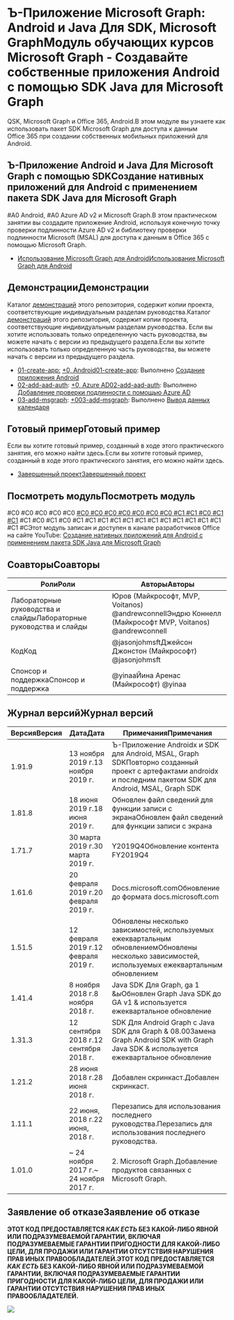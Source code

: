 # <a name="---microsoft-graph------android---sdk-java--microsoft-graph"></a><span data-ttu-id="d200f-101">Ъ-Приложение Microsoft Graph: Android и Java Для SDK, Microsoft Graph</span><span class="sxs-lookup"><span data-stu-id="d200f-101">Модуль обучающих курсов Microsoft Graph - Создавайте собственные приложения Android с помощью SDK Java для Microsoft Graph</span></span>

<span data-ttu-id="d200f-102">QSK, Microsoft Graph и Office 365, Android.</span><span class="sxs-lookup"><span data-stu-id="d200f-102">В этом модуле вы узнаете как использовать пакет SDK Microsoft Graph для доступа к данным Office 365 при создании собственных мобильных приложений для Android.</span></span>

## <a name="----android----sdk-java--microsoft-graph"></a><span data-ttu-id="d200f-103">Ъ-Приложение Android и Java Для Microsoft Graph с помощью SDK</span><span class="sxs-lookup"><span data-stu-id="d200f-103">Создание нативных приложений для Android с применением пакета SDK Java для Microsoft Graph</span></span>

<span data-ttu-id="d200f-104">#A0 Android, #A0 Azure AD v2 и Microsoft Graph.</span><span class="sxs-lookup"><span data-stu-id="d200f-104">В этом практическом занятии вы создадите приложение Android, используя конечную точку проверки подлинности Azure AD v2 и библиотеку проверки подлинности Microsoft (MSAL) для доступа к данным в Office 365 с помощью Microsoft Graph.</span></span>

- [<span data-ttu-id="d200f-105">Использование Microsoft Graph для Android</span><span class="sxs-lookup"><span data-stu-id="d200f-105">Использование Microsoft Graph для Android</span></span>](https://docs.microsoft.com/graph/tutorials/android)

## <a name=""></a><span data-ttu-id="d200f-106">Демонстрации</span><span class="sxs-lookup"><span data-stu-id="d200f-106">Демонстрации</span></span>

<span data-ttu-id="d200f-107">Каталог [демонстраций](./demos) этого репозитория, содержит копии проекта, соответствующие индивидуальным разделам руководства.</span><span class="sxs-lookup"><span data-stu-id="d200f-107">Каталог [демонстраций](./demos) этого репозитория, содержит копии проекта, соответствующие индивидуальным разделам руководства.</span></span> <span data-ttu-id="d200f-108">Если вы хотите использовать только определенную часть руководства, вы можете начать с версии из предыдущего раздела.</span><span class="sxs-lookup"><span data-stu-id="d200f-108">Если вы хотите использовать только определенную часть руководства, вы можете начать с версии из предыдущего раздела.</span></span>

- <span data-ttu-id="d200f-109">[01-create-app:](demos/01-create-app) [+0, Android](https://docs.microsoft.com/graph/tutorials/android?tutorial-step=1)</span><span class="sxs-lookup"><span data-stu-id="d200f-109">[01-create-app](demos/01-create-app): Выполнено [Создание приложения Android](https://docs.microsoft.com/graph/tutorials/android?tutorial-step=1)</span></span>
- <span data-ttu-id="d200f-110">[02-add-aad-auth](demos/02-add-aad-auth): [+0, Azure AD](https://docs.microsoft.com/graph/tutorials/android?tutorial-step=3)</span><span class="sxs-lookup"><span data-stu-id="d200f-110">[02-add-aad-auth](demos/02-add-aad-auth): Выполнено [Добавление проверки подлинности с помощью Azure AD](https://docs.microsoft.com/graph/tutorials/android?tutorial-step=3)</span></span>
- <span data-ttu-id="d200f-111">[03-add-msgraph](demos/03-add-msgraph): [+0](https://docs.microsoft.com/graph/tutorials/android?tutorial-step=4)</span><span class="sxs-lookup"><span data-stu-id="d200f-111">[03-add-msgraph](demos/03-add-msgraph): Выполнено [Вывод данных календаря](https://docs.microsoft.com/graph/tutorials/android?tutorial-step=4)</span></span>

## <a name="-"></a><span data-ttu-id="d200f-112">Готовый пример</span><span class="sxs-lookup"><span data-stu-id="d200f-112">Готовый пример</span></span>

<span data-ttu-id="d200f-113">Если вы хотите готовый пример, созданный в ходе этого практического занятия, его можно найти здесь.</span><span class="sxs-lookup"><span data-stu-id="d200f-113">Если вы хотите готовый пример, созданный в ходе этого практического занятия, его можно найти здесь.</span></span>

- [<span data-ttu-id="d200f-114">Завершенный проект</span><span class="sxs-lookup"><span data-stu-id="d200f-114">Завершенный проект</span></span>](demos/03-add-msgraph)

## <a name="-"></a><span data-ttu-id="d200f-115">Посмотреть модуль</span><span class="sxs-lookup"><span data-stu-id="d200f-115">Посмотреть модуль</span></span>

<span data-ttu-id="d200f-116">#C0 #C0 #C0 #C0 #C0 [#C0 #C0 #C0 #C0 #C0 #C0 #C0 #C1 #C1 #C0 #C1 #C1](https://youtu.be/BLmOmv4FSsQ) #C1 #C0 #C1 #C0 #C1 #C1 #C1 #C1 #C1 #C1 #C1 #C1 #C1 #C1 #C1 #C1 #C1 #C</span><span class="sxs-lookup"><span data-stu-id="d200f-116">Этот модуль записан и доступен в канале разработчиков Office на сайте YouTube: [Создание нативных приложений для Android с применением пакета SDK Java для Microsoft Graph](https://youtu.be/BLmOmv4FSsQ)</span></span>

## <a name=""></a><span data-ttu-id="d200f-117">Соавторы</span><span class="sxs-lookup"><span data-stu-id="d200f-117">Соавторы</span></span>

| <span data-ttu-id="d200f-118">Роли</span><span class="sxs-lookup"><span data-stu-id="d200f-118">Роли</span></span> | <span data-ttu-id="d200f-119">Авторы</span><span class="sxs-lookup"><span data-stu-id="d200f-119">Авторы</span></span> |
| -------------------- | ------------------------------------------------------- |
| <span data-ttu-id="d200f-120">Лабораторные руководства и слайды</span><span class="sxs-lookup"><span data-stu-id="d200f-120">Лабораторные руководства и слайды</span></span> | <span data-ttu-id="d200f-121">Юров (Майкрософт, MVP, Voitanos) @andrewconnell</span><span class="sxs-lookup"><span data-stu-id="d200f-121">Эндрю Коннелл (Майкрософт MVP, Voitanos) @andrewconnell</span></span> |
| <span data-ttu-id="d200f-122">Код</span><span class="sxs-lookup"><span data-stu-id="d200f-122">Код</span></span> | <span data-ttu-id="d200f-123">@jasonjohmsft</span><span class="sxs-lookup"><span data-stu-id="d200f-123">Джейсон Джонстон (Майкрософт) @jasonjohmsft</span></span> |
| <span data-ttu-id="d200f-124">Спонсор и поддержка</span><span class="sxs-lookup"><span data-stu-id="d200f-124">Спонсор и поддержка</span></span> | <span data-ttu-id="d200f-125">@yinaa</span><span class="sxs-lookup"><span data-stu-id="d200f-125">Йина Аренас (Майкрософт) @yinaa</span></span> |

## <a name="-"></a><span data-ttu-id="d200f-126">Журнал версий</span><span class="sxs-lookup"><span data-stu-id="d200f-126">Журнал версий</span></span>

| <span data-ttu-id="d200f-127">Версия</span><span class="sxs-lookup"><span data-stu-id="d200f-127">Версия</span></span> | <span data-ttu-id="d200f-128">Дата</span><span class="sxs-lookup"><span data-stu-id="d200f-128">Дата</span></span> | <span data-ttu-id="d200f-129">Примечания</span><span class="sxs-lookup"><span data-stu-id="d200f-129">Примечания</span></span> |
| ------- | ------------------ | -------------------------------------------------------------------------- |
| <span data-ttu-id="d200f-130">1.9</span><span class="sxs-lookup"><span data-stu-id="d200f-130">1.9</span></span> | <span data-ttu-id="d200f-131">13 ноября 2019 г.</span><span class="sxs-lookup"><span data-stu-id="d200f-131">13 ноября 2019 г.</span></span> | <span data-ttu-id="d200f-132">Ъ-Приложение Androidx и SDK для Android, MSAL, Graph SDK</span><span class="sxs-lookup"><span data-stu-id="d200f-132">Повторно созданный проект с артефактами androidx и последним пакетом SDK для Android, MSAL, Graph SDK</span></span> |
| <span data-ttu-id="d200f-133">1.8</span><span class="sxs-lookup"><span data-stu-id="d200f-133">1.8</span></span> | <span data-ttu-id="d200f-134">18 июня 2019 г.</span><span class="sxs-lookup"><span data-stu-id="d200f-134">18 июня 2019 г.</span></span> | <span data-ttu-id="d200f-135">Обновлен файл сведений для функции записи с экрана</span><span class="sxs-lookup"><span data-stu-id="d200f-135">Обновлен файл сведений для функции записи с экрана</span></span> |
| <span data-ttu-id="d200f-136">1.7</span><span class="sxs-lookup"><span data-stu-id="d200f-136">1.7</span></span> | <span data-ttu-id="d200f-137">30 марта 2019 г.</span><span class="sxs-lookup"><span data-stu-id="d200f-137">30 марта 2019 г.</span></span> | <span data-ttu-id="d200f-138">Y2019Q4</span><span class="sxs-lookup"><span data-stu-id="d200f-138">Обновление контента FY2019Q4</span></span> |
| <span data-ttu-id="d200f-139">1.6</span><span class="sxs-lookup"><span data-stu-id="d200f-139">1.6</span></span> | <span data-ttu-id="d200f-140">20 февраля 2019 г.</span><span class="sxs-lookup"><span data-stu-id="d200f-140">20 февраля 2019 г.</span></span> | <span data-ttu-id="d200f-141">Docs.microsoft.com</span><span class="sxs-lookup"><span data-stu-id="d200f-141">Обновление до формата docs.microsoft.com</span></span> |
| <span data-ttu-id="d200f-142">1.5</span><span class="sxs-lookup"><span data-stu-id="d200f-142">1.5</span></span> | <span data-ttu-id="d200f-143">12 февраля 2019 г.</span><span class="sxs-lookup"><span data-stu-id="d200f-143">12 февраля 2019 г.</span></span> | <span data-ttu-id="d200f-144">Обновлены несколько зависимостей, используемых ежеквартальным обновлением</span><span class="sxs-lookup"><span data-stu-id="d200f-144">Обновлены несколько зависимостей, используемых ежеквартальным обновлением</span></span> |
| <span data-ttu-id="d200f-145">1.4</span><span class="sxs-lookup"><span data-stu-id="d200f-145">1.4</span></span> | <span data-ttu-id="d200f-146">8 ноября 2018 г.</span><span class="sxs-lookup"><span data-stu-id="d200f-146">8 ноября 2018 г.</span></span> | <span data-ttu-id="d200f-147">Java SDK Для Graph, ga 1 &_ы_</span><span class="sxs-lookup"><span data-stu-id="d200f-147">Обновлен Graph Java SDK до GA v1 & используется ежеквартальное обновление</span></span> |
| <span data-ttu-id="d200f-148">1.3</span><span class="sxs-lookup"><span data-stu-id="d200f-148">1.3</span></span> | <span data-ttu-id="d200f-149">12 сентября 2018 г.</span><span class="sxs-lookup"><span data-stu-id="d200f-149">12 сентября 2018 г.</span></span> | <span data-ttu-id="d200f-150">SDK Для Android Graph с Java SDK для Graph & 08.00</span><span class="sxs-lookup"><span data-stu-id="d200f-150">Замена Graph Android SDK with Graph Java SDK & используется ежеквартальное обновление</span></span> |
| <span data-ttu-id="d200f-151">1.2</span><span class="sxs-lookup"><span data-stu-id="d200f-151">1.2</span></span> | <span data-ttu-id="d200f-152">28 июня 2018 г.</span><span class="sxs-lookup"><span data-stu-id="d200f-152">28 июня 2018 г.</span></span> | <span data-ttu-id="d200f-153">Добавлен скринкаст.</span><span class="sxs-lookup"><span data-stu-id="d200f-153">Добавлен скринкаст.</span></span> |
| <span data-ttu-id="d200f-154">1.1</span><span class="sxs-lookup"><span data-stu-id="d200f-154">1.1</span></span> | <span data-ttu-id="d200f-155">22 июня, 2018 г.</span><span class="sxs-lookup"><span data-stu-id="d200f-155">22 июня, 2018 г.</span></span> | <span data-ttu-id="d200f-156">Перезапись для использования последнего руководства.</span><span class="sxs-lookup"><span data-stu-id="d200f-156">Перезапись для использования последнего руководства.</span></span> |
| <span data-ttu-id="d200f-157">1.0</span><span class="sxs-lookup"><span data-stu-id="d200f-157">1.0</span></span> | <span data-ttu-id="d200f-158">~ 24 ноября 2017 г.</span><span class="sxs-lookup"><span data-stu-id="d200f-158">~ 24 ноября 2017 г.</span></span> | <span data-ttu-id="d200f-159">2. Microsoft Graph.</span><span class="sxs-lookup"><span data-stu-id="d200f-159">Добавление продуктов связанных с Microsoft Graph.</span></span> |

## <a name="--"></a><span data-ttu-id="d200f-160">Заявление об отказе</span><span class="sxs-lookup"><span data-stu-id="d200f-160">Заявление об отказе</span></span>

<span data-ttu-id="d200f-161">**ЭТОТ КОД ПРЕДОСТАВЛЯЕТСЯ _КАК ЕСТЬ_ БЕЗ КАКОЙ-ЛИБО ЯВНОЙ ИЛИ ПОДРАЗУМЕВАЕМОЙ ГАРАНТИИ, ВКЛЮЧАЯ ПОДРАЗУМЕВАЕМЫЕ ГАРАНТИИ ПРИГОДНОСТИ ДЛЯ КАКОЙ-ЛИБО ЦЕЛИ, ДЛЯ ПРОДАЖИ ИЛИ ГАРАНТИИ ОТСУТСТВИЯ НАРУШЕНИЯ ПРАВ ИНЫХ ПРАВООБЛАДАТЕЛЕЙ.**</span><span class="sxs-lookup"><span data-stu-id="d200f-161">**ЭТОТ КОД ПРЕДОСТАВЛЯЕТСЯ _КАК ЕСТЬ_ БЕЗ КАКОЙ-ЛИБО ЯВНОЙ ИЛИ ПОДРАЗУМЕВАЕМОЙ ГАРАНТИИ, ВКЛЮЧАЯ ПОДРАЗУМЕВАЕМЫЕ ГАРАНТИИ ПРИГОДНОСТИ ДЛЯ КАКОЙ-ЛИБО ЦЕЛИ, ДЛЯ ПРОДАЖИ ИЛИ ГАРАНТИИ ОТСУТСТВИЯ НАРУШЕНИЯ ПРАВ ИНЫХ ПРАВООБЛАДАТЕЛЕЙ.**</span></span>

<!-- markdownlint-disable MD033 -->
<img src="https://telemetry.sharepointpnp.com/msgraph-training-android" />
